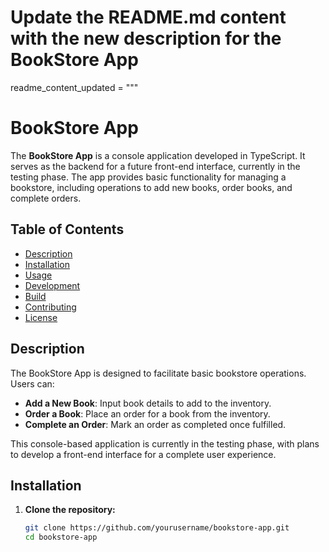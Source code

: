 # Update the README.md content with the new description for the BookStore App

readme_content_updated = """
# BookStore App

The **BookStore App** is a console application developed in TypeScript. It serves as the backend for a future front-end interface, currently in the testing phase. The app provides basic functionality for managing a bookstore, including operations to add new books, order books, and complete orders.

## Table of Contents

- [Description](#description)
- [Installation](#installation)
- [Usage](#usage)
- [Development](#development)
- [Build](#build)
- [Contributing](#contributing)
- [License](#license)

## Description

The BookStore App is designed to facilitate basic bookstore operations. Users can:

- **Add a New Book**: Input book details to add to the inventory.
- **Order a Book**: Place an order for a book from the inventory.
- **Complete an Order**: Mark an order as completed once fulfilled.

This console-based application is currently in the testing phase, with plans to develop a front-end interface for a complete user experience.

## Installation

1. **Clone the repository:**

   ```bash
   git clone https://github.com/yourusername/bookstore-app.git
   cd bookstore-app
